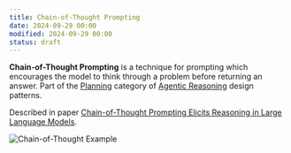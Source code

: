 ```yaml
---
title: Chain-of-Thought Prompting
date: 2024-09-29 00:00
modified: 2024-09-29 00:00
status: draft
---
```


**Chain-of-Thought Prompting** is a technique for prompting which encourages the model to think through a problem before returning an answer. Part of the [Planning](planning.md) category of [Agentic Reasoning](agentic-reasoning.md) design patterns.

Described in paper [Chain-of-Thought Prompting Elicits Reasoning in Large Language Models](../../../reference/chain-of-thought-prompting-elicits-reasoning-in-large-language-models.md).

![Chain-of-Thought Example](../_media/chain-of-thought-prompting.png)
